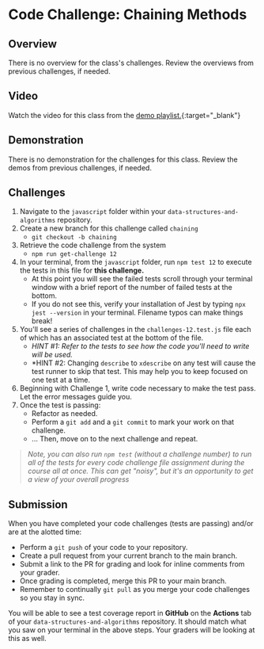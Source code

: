 # Code Challenge: Chaining Methods

## Overview

There is no overview for the class's challenges. Review the overviews from previous challenges, if needed.

## Video

Watch the video for this class from the [demo playlist.](https://www.youtube.com/playlist?list=PLVngfM2hsbi-L6G8qlWd8RyRbuTamHt3k){:target="_blank"}

## Demonstration

There is no demonstration for the challenges for this class. Review the demos from previous challenges, if needed.

## Challenges

1. Navigate to the `javascript` folder within your `data-structures-and-algorithms` repository.
1. Create a new branch for this challenge called `chaining`
   - `git checkout -b chaining`
1. Retrieve the code challenge from the system
   - `npm run get-challenge 12`
1. In your terminal, from the `javascript` folder, run `npm test 12` to execute the tests in this file for **this challenge.**
   - At this point you will see the failed tests scroll through your terminal window with a brief report of the number of failed tests at the bottom.
   - If you do not see this, verify your installation of Jest by typing `npx jest --version` in your terminal. Filename typos can make things break!
1. You'll see a series of challenges in the `challenges-12.test.js` file each of which has an associated test at the bottom of the file.
   - *HINT #1: Refer to the tests to see how the code you'll need to write will be used.*
   - *HINT #2: Changing `describe` to `xdescribe` on any test will cause the test runner to skip that test. This may help you to keep focused on one test at a time.
1. Beginning with Challenge 1, write code necessary to make the test pass. Let the error messages guide you.
1. Once the test is passing:
   - Refactor as needed.
   - Perform a `git add` and a `git commit` to mark your work on that challenge.
   - ... Then, move on to the next challenge and repeat.

> *Note, you can also run `npm test` (without a challenge number) to run all of the tests for every code challenge file assignment during the course all at once. This can get "noisy", but it's an opportunity to get a view of your overall progress*

## Submission

When you have completed your code challenges (tests are passing) and/or are at the alotted time:

- Perform a `git push` of your code to your repository.
- Create a pull request from your current branch to the main branch.
- Submit a link to the PR for grading and look for inline comments from your grader.
- Once grading is completed, merge this PR to your main branch.
- Remember to continually `git pull` as you merge your code challenges so you stay in sync.

You will be able to see a test coverage report in **GitHub** on the **Actions** tab of your `data-structures-and-algorithms` repository. It should match what you saw on your terminal in the above steps. Your graders will be looking at this as well.
